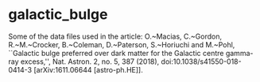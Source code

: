 # galactic_bulge
Some of the data files used in the article: 
O.~Macias, C.~Gordon, R.~M.~Crocker, B.~Coleman, D.~Paterson, S.~Horiuchi and M.~Pohl,
``Galactic bulge preferred over dark matter for the Galactic centre gamma-ray excess,'', Nat. Astron. 2, no. 5, 387 (2018),
  doi:10.1038/s41550-018-0414-3 [arXiv:1611.06644 [astro-ph.HE]].

